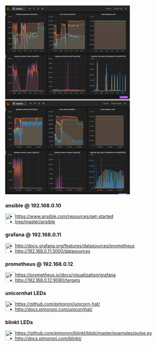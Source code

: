 <img src="img/screenshot-a.png" width="400" height="300" /> <img src="img/screenshot-b.png" width="400" height="300" />


### ansible @ 192.168.0.10

<img src="https://www.ansible.com/hs-fs/hub/file-448313641-png/favicon.png" width="32" height="32" align="left" />

- https://www.ansible.com/resources/get-started
- [tree/master/ansible](ansible)


### grafana @ 192.168.0.11

<img src="https://grafana.com/img/fav32.png" width="32" height="32" align="left" />

- http://docs.grafana.org/features/datasources/prometheus
- http://192.168.0.11:3000/datasources


### prometheus @ 192.168.0.12

<img src="https://prometheus.io/assets/favicons/favicon.ico" width="32" height="32" align="left" />

- https://prometheus.io/docs/visualization/grafana
- http://192.168.0.12:9090/targets


### unicornhat LEDs

<img src="https://avatars.githubusercontent.com/u/1294177" width="32" height="32" align="left" />

- https://github.com/pimoroni/unicorn-hat/
- http://docs.pimoroni.com/unicornhat/


### blinkt LEDs

<img src="https://avatars.githubusercontent.com/u/2399917" width="32" height="32" align="left" />

- https://github.com/pimoroni/blinkt/blob/master/examples/pulse.py
- http://docs.pimoroni.com/blinkt/
